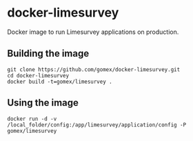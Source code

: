 # docker-limesurvey

Docker image to run Limesurvey applications on production.

## Building the image

```
git clone https://github.com/gomex/docker-limesurvey.git
cd docker-limesurvey
docker build -t=gomex/limesurvey .
```

## Using the image

```
docker run -d -v /local_folder/config:/app/limesurvey/application/config -P gomex/limesurvey
```
